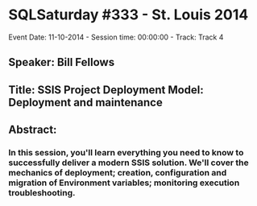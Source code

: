 # SQLSaturday #333 - St. Louis 2014
Event Date: 11-10-2014 - Session time: 00:00:00 - Track: Track 4
## Speaker: Bill Fellows
## Title: SSIS Project Deployment Model: Deployment and maintenance
## Abstract:
### In this session, you'll learn everything you need to know to successfully deliver a modern SSIS solution. We'll cover the mechanics of deployment; creation, configuration and migration of Environment variables; monitoring execution  troubleshooting.
